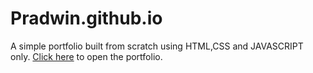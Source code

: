 # Pradwin.github.io
A simple portfolio built from scratch using HTML,CSS and JAVASCRIPT only.
 [Click here](https://pradwinsherigar.me/) to open the portfolio.
